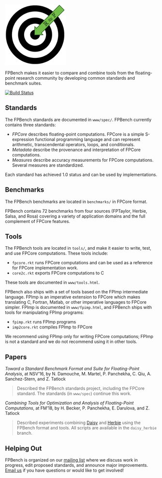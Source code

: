 ![FPBench](logo.png)

FPBench makes it easier to compare and combine tools from the
floating-point research community by developing common standards and
benchmark suites.

[![Build Status](https://travis-ci.org/FPBench/FPBench.svg?branch=master)](https://travis-ci.org/FPBench/FPBench)

Standards
---------

The FPBench standards are documented in `www/spec/`. FPBench currently
contains three standards:

 - *FPCore* describes floating-point computations. FPCore is a simple
   S-expression functional programming language and can represent
   arithmetic, transcendental operators, loops, and conditionals.
 - *Metadata* describe the provenance and interpretation of FPCore
   computations.
 - *Measures* describe accuracy measurements for FPCore computations.
   Several measures are standardized.

Each standard has achieved 1.0 status and can be used by implementations.

Benchmarks
----------

The FPBench benchmarks are located in `benchmarks/` in FPCore format.

FPBench contains 72 benchmarks from four sources (FPTaylor, Herbie,
Salsa, and Rosa) covering a variety of application domains and the
full complement of FPCore features.

Tools
-----

The FPBench tools are located in `tools/`, and make it easier to
write, test, and use FPCore computations. These tools include:

 - `fpcore.rkt` runs FPCore computations and can be used as a
   reference for FPCore implementation work.
 - `core2c.rkt` exports FPCore computations to C
 
These tools are documented in `www/tools.html`.

FPBench also ships with a set of tools based on the FPImp intermediate
language. FPImp is an imperative extension to FPCore which makes
translating C, Fortran, Matlab, or other imperative languages to
FPCore simpler. FPImp is documented in `www/fpimp.html`, and FPBench
ships with tools for manipulating FPImp programs:

 - `fpimp.rkt` runs FPImp programs
 - `imp2core.rkt` compiles FPImp to FPCore

We recommend using FPImp only for writing FPCore computations; FPImp
is not a standard and we do not recommend using it in other tools.

Papers
------

*Toward a Standard Benchmark Format and Suite for Floating-Point
Analysis*, at NSV’16, by N. Damouche, M. Martel, P. Panchekha, C.
Qiu, A. Sanchez-Stern, and Z. Tatlock

> Described the FPBench standards project, including the FPCore
> standard. The standards (in `www/spec`) continue this work.

*Combining Tools for Optimization and Analysis of Floating-Point
Computations*, at FM’18, by H. Becker, P. Panchekha, E. Darulova, and
Z. Tatlock

> Described experiments combining
> [Daisy](https://gitlab.mpi-sws.org/AVA/daisy-public) and
> [Herbie](https://herbie.uwplse.org) using the FPBench format and
> tools. All scripts are available in the `daisy_herbie` branch.


Helping Out
-----------

FPBench is organized on our
[mailing list](https://mailman.cs.washington.edu/mailman/listinfo/fpbench)
where we discuss work in progress, edit proposed standards, and
announce major
improvements. [Email us](mailto:fpbench.cs.washington.edu) if you have
questions or would like to get involved!
